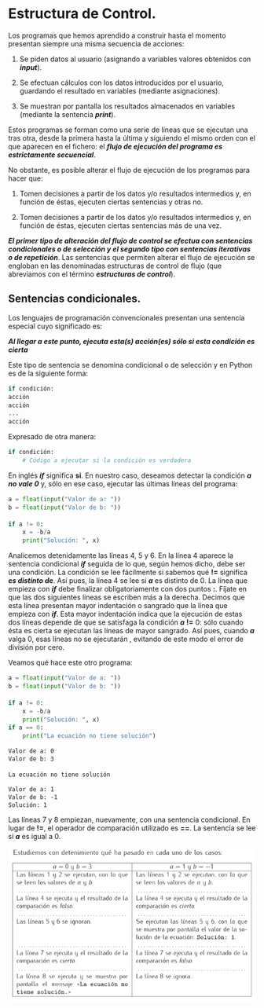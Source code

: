# Estructura de Control.

Los programas que hemos aprendido a construir hasta el momento presentan siempre una misma secuencia de acciones:

1. Se piden datos al usuario (asignando a variables valores obtenidos con ***input***).

2. Se efectuan cálculos con los datos introducidos por el usuario, guardando el resultado en variables (mediante asignaciones).

3. Se muestran por pantalla los resultados almacenados en variables (mediante la sentencia ***print***).

Estos programas se forman como una serie de líneas que se ejecutan una tras otra, desde la primera hasta la última y siguiendo el mismo orden con el que aparecen en el fichero: el ***flujo de ejecución del programa es estrictamente secuencial***.

No obstante, es posible alterar el flujo de ejecución de los programas para hacer que:

1. Tomen decisiones a partir de los datos y/o resultados intermedios y, en función de éstas, ejecuten ciertas sentencias y otras no.

2. Tomen decisiones a partir de los datos y/o resultados intermedios y, en función de éstas, ejecuten ciertas sentencias más de una vez.

***El primer tipo de alteración del flujo de control se efectua con sentencias condicionales o de selección y el segundo tipo con sentencias iterativas o de repetición***. Las sentencias que permiten alterar el flujo de ejecución se engloban en las denominadas estructuras de control de flujo (que abreviamos con el término ***estructuras de control***).

## Sentencias condicionales.

Los lenguajes de programación convencionales presentan una sentencia especial cuyo significado es:

***Al llegar a este punto, ejecuta esta(s) acción(es) sólo si esta condición es cierta***

Este tipo de sentencia se denomina condicional o de selección y en Python es de la siguiente forma:

```Python
if condición:
acción
acción
...
acción
```

Expresado de otra manera:

```Python
if condición:
    # Código a ejecutar si la condición es verdadera
```

En inglés ***if*** significa **si**. En nuestro caso, deseamos detectar la condición ***a no vale 0*** y, sólo en ese caso, ejecutar las últimas líneas del programa:

```Python
a = float(input("Valor de a: "))
b = float(input("Valor de b: "))

if a != 0:
    x = -b/a
    print("Solución: ", x)
```

Analicemos detenidamente las líneas 4, 5 y 6. En la línea 4 aparece la sentencia condicional ***if*** seguida de lo que, según hemos dicho, debe ser una condición. La condición se lee fácilmente si sabemos qué **!=** significa ***es distinto de***. Así pues, la línea 4 se lee si ***a*** es distinto de 0. La línea que empieza con ***if*** debe finalizar obligatoriamente con dos puntos **:**. Fíjate en que las dos siguientes líneas se escriben más a la derecha. Decimos que esta línea presentan mayor indentación o sangrado que la línea que empieza con ***if***. Esta mayor indentación indica que la ejecución de estas dos líneas depende de que se satisfaga la condición ***a*** **!=** 0: sólo cuando ésta es cierta se ejecutan las líneas de mayor sangrado. Así pues, cuando ***a*** valga 0, esas líneas no se ejecutarán , evitando de este modo el error de división por cero.

Veamos qué hace este otro programa:

```Python
a = float(input("Valor de a: "))
b = float(input("Valor de b: "))

if a != 0:
    x = -b/a
    print("Solución: ", x)
if a == 0:
    print("La ecuación no tiene solución")
```
```
Valor de a: 0
Valor de b: 3

La ecuación no tiene solución
```

```
Valor de a: 1
Valor de b: -1
Solución: 1
```

Las líneas 7 y 8 empiezan, nuevamente, con una sentencia condicional. En lugar de **!=**, el operador de comparación utilizado es **==**. La sentencia se lee si ***a*** es igual a 0.

![](https://github.com/jm-quintas/IntroduccionProgramacionPython/blob/main/Chapter_4-5/img/Captura%20desde%202025-02-18%2011-20-36.png)
